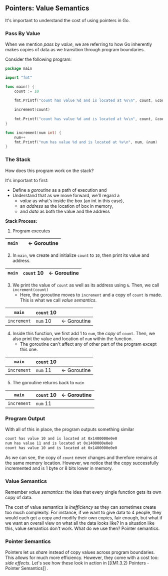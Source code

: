 ## Pointers: Value Semantics

It's important to understand the cost of using pointers in Go.

### Pass By Value

When we mention _pass by value_, we are referring to how Go inherently makes copies of data as we transition through program boundaries.

Consider the following program:

```Go
package main

import "fmt"

func main() {
	count := 10

	fmt.Printf("count has value %d and is located at %v\n", count, &count)
	
	increment(count)
	
	fmt.Printf("count has value %d and is located at %v\n", count, &count)
}

func increment(num int) {
	num++
	fmt.Printf("num has value %d and is located at %v\n", num, &num)
}
```

### The Stack

How does this program work on the stack?

It's important to first:
- Define a _goroutine_ as a path of execution and 
- Understand that as we move forward, we'll regard a 
	- _value_ as what's inside the box (an int in this case), 
	- an _address_ as the location of box in memory, 
	- and _data_ as both the value and the address

**Stack Process:**

1. Program executes
   
| `main` |     | $\leftarrow$ Goroutine |
| ------ | --- | ---------------------- |
   
2. In `main`, we create and initialize `count` to `10`, then print its value and address.  
   
| `main` | `count` 10 | $\leftarrow$ Goroutine |
| ------ | ---------- | ---------------------- |
   
3. We print the value of `count` as well as its address using `&`.  Then, we call `increment(count)`
	- Here, the goroutine moves to `increment` and a copy of `count` is made. This is what we call _value semantics_.
   
| `main`      | `count` 10 |                        |
| ----------- | ---------- | ---------------------- |
| `increment` | `num` 10   | $\leftarrow$ Goroutine |

4. Inside this function, we first add 1 to `num`, the _copy_ of `count`. Then, we also print the value and location of `num` within the function. 
	- The goroutine can't affect any of other part of the program except this one.

| `main`      | `count` 10 |                        |
| ----------- | ---------- | ---------------------- |
| `increment` | `num` 11   | $\leftarrow$ Goroutine |

5. The goroutine returns back to `main`
   
| `main`      | `count` 10 | $\leftarrow$ Goroutine |
| ----------- | ---------- | ---------------------- |
| `increment` | `num` 11   |                        

### Program Output

With all of this in place, the program outputs something similar

```sh
count has value 10 and is located at 0x1400000e0e0
num has value 11 and is located at 0x1400000e0e8
count has value 10 and is located at 0x1400000e0e0
```

As we can see, the copy of `count` never changes and therefore remains at the same memory location. However, we notice that the copy successfully incremented and is 1 byte or 8 bits lower in memory.

### Value Semantics

Remember _value semantics:_ the idea that every single function gets its own copy of data.

The cost of value semantics is _inefficiency_ as they can sometimes create too much complexity. For instance, if we want to give data to 4 people, they would each get a copy and modify their own copies, fair enough, but what if we want an overall view on what all the data looks like? In a situation like this, value semantics don't work. What do we use then? Pointer semantics.

### Pointer Semantics

Pointers let us _share_ instead of copy values across program boundaries. This allows for much more efficiency. However, they come with a cost too: _side effects_. Let's see how these look in action in [[(M1.3.2) Pointers - Pointer Semantics]] .

